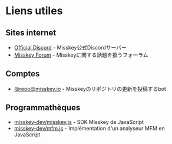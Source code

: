 # Liens utiles

## Sites internet
- [Official Discord](https://discord.gg/Wp8gVStHW3) - Misskey公式Discordサーバー
- [Misskey Forum](https://forum.misskey.io/) - Misskeyに関する話題を扱うフォーラム

## Comptes
- [@repo@misskey.io](https://misskey.io/@repo) - Misskeyのリポジトリの更新を投稿するbot

## Programmathèques
- [misskey-dev/misskey.js](https://github.com/misskey-dev/misskey.js) - SDK Misskey de JavaScript
- [misskey-dev/mfm.js](https://github.com/misskey-dev/mfm.js) - Implémentation d'un analyseur MFM en JavaScript
